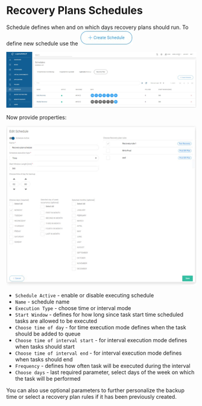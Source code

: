 # Recovery Plans Schedules

Schedule defines when and on which days recovery plans should run. To define new schedule use the ![](../../.gitbook/assets/icon-createschedule%20%283%29.jpg)

![](../../.gitbook/assets/schedules-recovery-plans.jpg)

Now provide properties:

![](../../.gitbook/assets/schedules-recovery-plans-properties.jpg)

* `Schedule Active` - enable or disable executing schedule
* `Name` - schedule name
* `Execution Type` - choose time or interval mode
* `Start Window` - defines for how long since task start time scheduled tasks are allowed to be executed
* `Choose time of day` - for time execution mode defines when the task should be added to queue
* `Choose time of interval start` - for interval execution mode defines when tasks should start
* `Choose time of interval end` - for interval execution mode defines when tasks should end
* `Frequency` - defines how often task will be executed during the interval
* `Choose days` - last required parameter, select days of the week on which the task will be performed

You can also use optional parameters to further personalize the backup time or select a recovery plan rules if it has been previously created.

